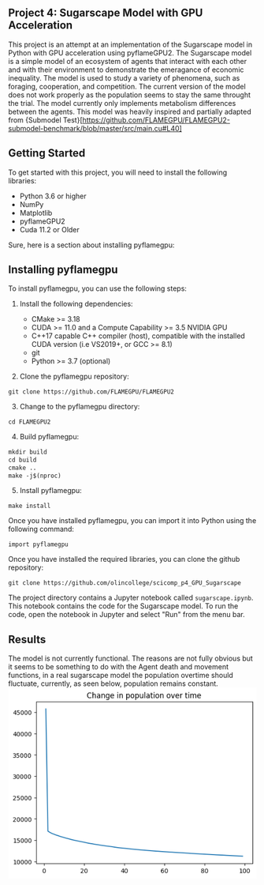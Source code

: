 ## Project 4: Sugarscape Model with GPU Acceleration

This project is an attempt at an implementation of the Sugarscape model in Python with GPU acceleration using pyflameGPU2. The Sugarscape model is a simple model of an ecosystem of agents that interact with each other and with their environment to demonstrate the emeragance of economic inequality. The model is used to study a variety of phenomena, such as foraging, cooperation, and competition. The current version of the model does not work properly as the population seems to stay the same throught the trial. The model currently only implements metabolism differences between the agents. This model was heavily inspired and partially adapted from {Submodel Test}[https://github.com/FLAMEGPU/FLAMEGPU2-submodel-benchmark/blob/master/src/main.cu#L40]

## Getting Started

To get started with this project, you will need to install the following libraries:

* Python 3.6 or higher
* NumPy
* Matplotlib
* pyflameGPU2
* Cuda 11.2 or Older

Sure, here is a section about installing pyflamegpu:

## Installing pyflamegpu

To install pyflamegpu, you can use the following steps:

1. Install the following dependencies:
    * CMake >= 3.18
    * CUDA >= 11.0 and a Compute Capability >= 3.5 NVIDIA GPU
    * C++17 capable C++ compiler (host), compatible with the installed CUDA version (i.e VS2019+, or GCC >= 8.1)
    * git
    * Python >= 3.7 (optional)

2. Clone the pyflamegpu repository:

```
git clone https://github.com/FLAMEGPU/FLAMEGPU2
```

3. Change to the pyflamegpu directory:

```
cd FLAMEGPU2
```

4. Build pyflamegpu:

```
mkdir build
cd build
cmake ..
make -j$(nproc)
```

5. Install pyflamegpu:

```
make install
```

Once you have installed pyflamegpu, you can import it into Python using the following command:

```
import pyflamegpu
```

Once you have installed the required libraries, you can clone the github repository:

```
git clone https://github.com/olincollege/scicomp_p4_GPU_Sugarscape
```

The project directory contains a Jupyter notebook called `sugarscape.ipynb`. This notebook contains the code for the Sugarscape model. To run the code, open the notebook in Jupyter and select "Run" from the menu bar.

## Results

The model is not currently functional. The reasons are not fully obvious but it seems to be something to do with the Agent death and movement functions, in a real sugarscape model the population overtime should fluctuate, currently, as seen below, population remains constant.
![results](/pics/graph.PNG)
